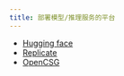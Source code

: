 ```yaml
---
title: 部署模型/推理服务的平台
---
```

* [Hugging face](./hugging-face.md)
* [Replicate](./replicate.md)
* [OpenCSG](./opencsg.md)
